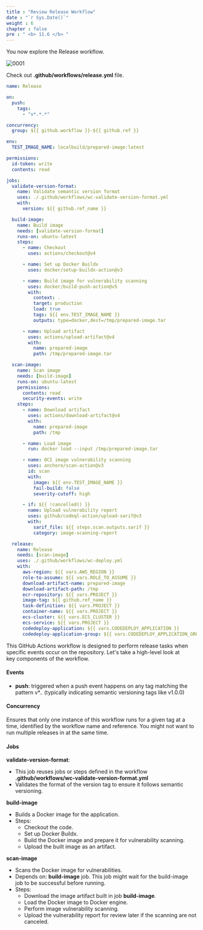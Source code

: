 ```yaml
---
title : "Review Release Workflow"
date : "`r Sys.Date()`"
weight : 6
chapter : false
pre : " <b> 11.6 </b> "
---
```


You now explore the Release workflow.

![0001](/images/11/6/0001.svg?featherlight=false&width=100pc)

Check out **.github/workflows/release.yml** file.

```yml
name: Release

on:
  push:
    tags:
      - "v*.*.*"

concurrency:
  group: ${{ github.workflow }}-${{ github.ref }}

env:
  TEST_IMAGE_NAME: localbuild/prepared-image:latest

permissions:
  id-token: write
  contents: read

jobs:
  validate-version-format:
    name: Validate semantic version format
    uses: ./.github/workflows/wc-validate-version-format.yml
    with:
      version: ${{ github.ref_name }}

  build-image:
    name: Build image
    needs: [validate-version-format]
    runs-on: ubuntu-latest
    steps:
      - name: Checkout
        uses: actions/checkout@v4

      - name: Set up Docker Buildx
        uses: docker/setup-buildx-action@v3

      - name: Build image for vulnerability scanning
        uses: docker/build-push-action@v5
        with:
          context: .
          target: production
          load: true
          tags: ${{ env.TEST_IMAGE_NAME }}
          outputs: type=docker,dest=/tmp/prepared-image.tar

      - name: Upload artifact
        uses: actions/upload-artifact@v4
        with:
          name: prepared-image
          path: /tmp/prepared-image.tar

  scan-image:
    name: Scan image
    needs: [build-image]
    runs-on: ubuntu-latest
    permissions:
      contents: read
      security-events: write
    steps:
      - name: Download artifact
        uses: actions/download-artifact@v4
        with:
          name: prepared-image
          path: /tmp

      - name: Load image
        run: docker load --input /tmp/prepared-image.tar

      - name: OCI image vulnerability scanning
        uses: anchore/scan-action@v3
        id: scan
        with:
          image: ${{ env.TEST_IMAGE_NAME }}
          fail-build: false
          severity-cutoff: high

      - if: ${{ !cancelled() }}
        name: Upload vulnerability report
        uses: github/codeql-action/upload-sarif@v3
        with:
          sarif_file: ${{ steps.scan.outputs.sarif }}
          category: image-scanning-report

  release:
    name: Release
    needs: [scan-image]
    uses: ./.github/workflows/wc-deploy.yml
    with:
      aws-region: ${{ vars.AWS_REGION }}
      role-to-assume: ${{ vars.ROLE_TO_ASSUME }}
      download-artifact-name: prepared-image
      download-artifact-path: /tmp
      ecr-repository: ${{ vars.PROJECT }}
      image-tag: ${{ github.ref_name }}
      task-definition: ${{ vars.PROJECT }}
      container-name: ${{ vars.PROJECT }}
      ecs-cluster: ${{ vars.ECS_CLUSTER }}
      ecs-service: ${{ vars.PROJECT }}
      codedeploy-application: ${{ vars.CODEDEPLOY_APPLICATION }}
      codedeploy-application-group: ${{ vars.CODEDEPLOY_APPLICATION_GROUP }}
```

This GitHub Actions workflow is designed to perform release tasks when specific events occur on the repository. Let's take a high-level look at key components of the workflow.

#### Events
- **push**: triggered when a push event happens on any tag matching the pattern v*.*.* (typically indicating semantic versioning tags like v1.0.0)

#### Concurrency

Ensures that only one instance of this workflow runs for a given tag at a time, identified by the workflow name and reference. You might not want to run multiple releases in at the same time.

#### Jobs
**validate-version-format**:
- This job reuses jobs or steps defined in the workflow **.github/workflows/wc-validate-version-format.yml**
- Validates the format of the version tag to ensure it follows semantic versioning.

**build-image**
- Builds a Docker image for the application.
- Steps:
  - Checkout the code.
  - Set up Docker Buildx.
  - Build the Docker image and prepare it for vulnerability scanning.
  - Upload the built image as an artifact.

**scan-image**
- Scans the Docker image for vulnerabilities.
- Depends on: **build-image** job. This job might wait for the build-image job to be successful before running.
- Steps:
  - Download the image artifact built in job **build-image**.
  - Load the Docker image to Docker engine.
  - Perform image vulnerability scanning.
  - Upload the vulnerability report for review later if the scanning are not canceled.